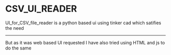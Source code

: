 # CSV_UI_READER

UI_for_CSV_file_reader is a python based ui using tinker cad which satifies the need 
____________________________________________________________________________________

But as it was web based UI requested I have also tried using HTML and js to do the same 
